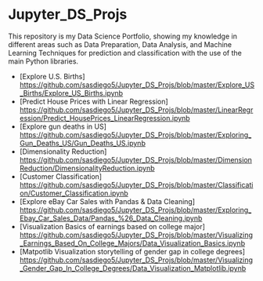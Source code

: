 # Jupyter_DS_Projs
This repository is my Data Science Portfolio, showing my knowledge in different areas such as Data Preparation, Data Analysis, and Machine Learning Techniques for prediction and classification with the use of the main Python libraries.

- [Explore U.S. Births] https://github.com/sasdiego5/Jupyter_DS_Projs/blob/master/Explore_US_Births/Explore_US_Births.ipynb
- [Predict House Prices with Linear Regression] https://github.com/sasdiego5/Jupyter_DS_Projs/blob/master/LinearRegression/Predict_HousePrices_LinearRegression.ipynb
- [Explore gun deaths in US] https://github.com/sasdiego5/Jupyter_DS_Projs/blob/master/Exploring_Gun_Deaths_US/Gun_Deaths_US.ipynb
- [Dimensionality Reduction] https://github.com/sasdiego5/Jupyter_DS_Projs/blob/master/DimensionReduction/DimensionalityReduction.ipynb
- [Customer Classification] https://github.com/sasdiego5/Jupyter_DS_Projs/blob/master/Classification/Customer_Classification.ipynb
- [Explore eBay Car Sales with Pandas & Data Cleaning] https://github.com/sasdiego5/Jupyter_DS_Projs/blob/master/Exploring_Ebay_Car_Sales_Data/Pandas_%26_Data_Cleaning.ipynb
- [Visualization Basics of earnings based on college major] 
https://github.com/sasdiego5/Jupyter_DS_Projs/blob/master/Visualizing_Earnings_Based_On_College_Majors/Data_Visualization_Basics.ipynb
- [Matpotlib Visualization storytelling of gender gap in college degrees] 
https://github.com/sasdiego5/Jupyter_DS_Projs/blob/master/Visualizing_Gender_Gap_In_College_Degrees/Data_Visualization_Matplotlib.ipynb
